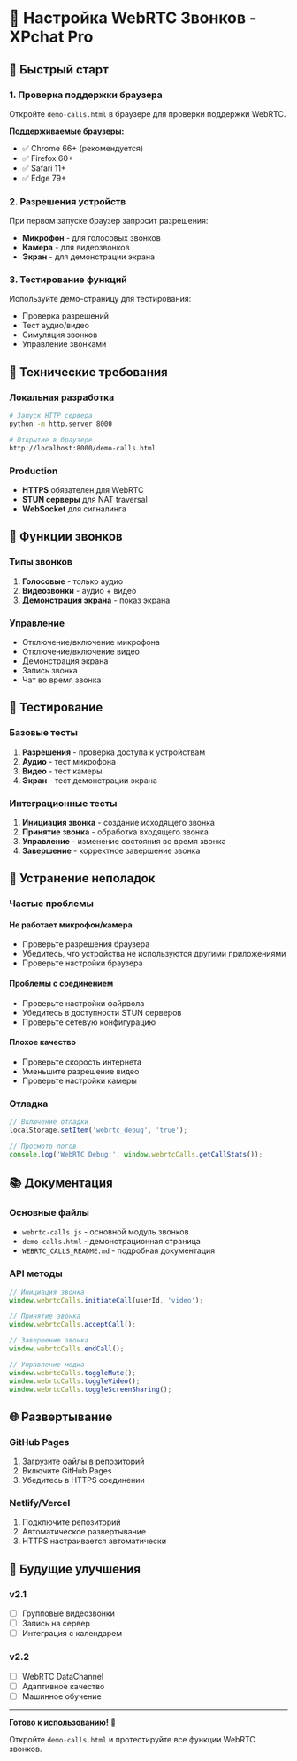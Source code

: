# 🎥 Настройка WebRTC Звонков - XPchat Pro

## 🚀 Быстрый старт

### 1. Проверка поддержки браузера
Откройте `demo-calls.html` в браузере для проверки поддержки WebRTC.

**Поддерживаемые браузеры:**
- ✅ Chrome 66+ (рекомендуется)
- ✅ Firefox 60+
- ✅ Safari 11+
- ✅ Edge 79+

### 2. Разрешения устройств
При первом запуске браузер запросит разрешения:
- **Микрофон** - для голосовых звонков
- **Камера** - для видеозвонков
- **Экран** - для демонстрации экрана

### 3. Тестирование функций
Используйте демо-страницу для тестирования:
- Проверка разрешений
- Тест аудио/видео
- Симуляция звонков
- Управление звонками

## 🔧 Технические требования

### Локальная разработка
```bash
# Запуск HTTP сервера
python -m http.server 8000

# Открытие в браузере
http://localhost:8000/demo-calls.html
```

### Production
- **HTTPS** обязателен для WebRTC
- **STUN серверы** для NAT traversal
- **WebSocket** для сигналинга

## 📱 Функции звонков

### Типы звонков
1. **Голосовые** - только аудио
2. **Видеозвонки** - аудио + видео
3. **Демонстрация экрана** - показ экрана

### Управление
- Отключение/включение микрофона
- Отключение/включение видео
- Демонстрация экрана
- Запись звонка
- Чат во время звонка

## 🧪 Тестирование

### Базовые тесты
1. **Разрешения** - проверка доступа к устройствам
2. **Аудио** - тест микрофона
3. **Видео** - тест камеры
4. **Экран** - тест демонстрации экрана

### Интеграционные тесты
1. **Инициация звонка** - создание исходящего звонка
2. **Принятие звонка** - обработка входящего звонка
3. **Управление** - изменение состояния во время звонка
4. **Завершение** - корректное завершение звонка

## 🐛 Устранение неполадок

### Частые проблемы

#### Не работает микрофон/камера
- Проверьте разрешения браузера
- Убедитесь, что устройства не используются другими приложениями
- Проверьте настройки браузера

#### Проблемы с соединением
- Проверьте настройки файрвола
- Убедитесь в доступности STUN серверов
- Проверьте сетевую конфигурацию

#### Плохое качество
- Проверьте скорость интернета
- Уменьшите разрешение видео
- Проверьте настройки камеры

### Отладка
```javascript
// Включение отладки
localStorage.setItem('webrtc_debug', 'true');

// Просмотр логов
console.log('WebRTC Debug:', window.webrtcCalls.getCallStats());
```

## 📚 Документация

### Основные файлы
- `webrtc-calls.js` - основной модуль звонков
- `demo-calls.html` - демонстрационная страница
- `WEBRTC_CALLS_README.md` - подробная документация

### API методы
```javascript
// Инициация звонка
window.webrtcCalls.initiateCall(userId, 'video');

// Принятие звонка
window.webrtcCalls.acceptCall();

// Завершение звонка
window.webrtcCalls.endCall();

// Управление медиа
window.webrtcCalls.toggleMute();
window.webrtcCalls.toggleVideo();
window.webrtcCalls.toggleScreenSharing();
```

## 🌐 Развертывание

### GitHub Pages
1. Загрузите файлы в репозиторий
2. Включите GitHub Pages
3. Убедитесь в HTTPS соединении

### Netlify/Vercel
1. Подключите репозиторий
2. Автоматическое развертывание
3. HTTPS настраивается автоматически

## 🔮 Будущие улучшения

### v2.1
- [ ] Групповые видеозвонки
- [ ] Запись на сервер
- [ ] Интеграция с календарем

### v2.2
- [ ] WebRTC DataChannel
- [ ] Адаптивное качество
- [ ] Машинное обучение

---

**Готово к использованию!** 🎉

Откройте `demo-calls.html` и протестируйте все функции WebRTC звонков.
